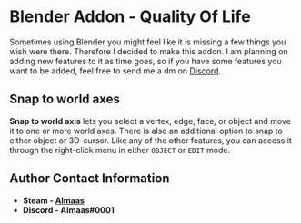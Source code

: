 <!-- HEADER -->
# Blender Addon - Quality Of Life
Sometimes using Blender you might feel like it is missing a few things you wish were there. Therefore I decided to make this addon. I am planning on adding new features to it as time goes, so if you have some features you want to be added, feel free to send me a dm on [Discord](a "Almaas#0001").

<!-- Features -->
## Snap to world axes
**Snap to world axis** lets you select a vertex, edge, face, or object and move it to one or more world axes. There is also an additional option to snap to either object or 3D-cursor. Like any of the other features, you can access it through the right-click menu in either `OBJECT` or `EDIT` mode.

<!-- Contact Info -->
## Author Contact Information
- **Steam - [Almaas](https://steamcommunity.com/id/almaas/)**
- **Discord - Almaas#0001**
